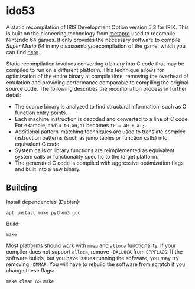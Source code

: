 # ido53
A static recompilation of IRIS Development Option version 5.3 for IRIX.  This is built on the pioneering technology from [metapro](https://github.com/devwizard64/metapro) used to recompile Nintendo 64 games.  It only provides the necessary software to compile *Super Mario 64* in my disassembly/decompilation of the game, which you can find [here](https://github.com/devwizard64/metarep/tree/main/UNSM).

Static recompilation involves converting a binary into C code that may be compiled to run on a different platform.  This technique allows for optimization of the entire binary at compile time, removing the overhead of emulation and providing performance comparable to compiling the original source code.  The following describes the recompilation process in further detail:
* The source binary is analyzed to find structural information, such as C function entry points.
* Each machine instruction is decoded and converted to a line of C code.  For example, `addiu t0,a0,a1` becomes `t0 = a0 + a1;`.
* Additional pattern-matching techniques are used to translate complex instruction patterns (such as jump tables or function calls) into equivalent C code.
* System calls or library functions are reimplemented as equivalent system calls or functionality specific to the target platform.
* The generated C code is compiled with aggressive optimization flags and built into a new binary.

## Building
Install dependencies (Debian):
```
apt install make python3 gcc
```
Build:
```
make
```
Most platforms should work with `mmap` and `alloca` functionality.  If your compiler does not support `alloca`, remove `-DALLOCA` from `CPPFLAGS`.  If the software builds, but you have issues running the software, you may try removing `-DMMAP`.  You will have to rebuild the software from scratch if you change these flags:
```
make clean && make
```
